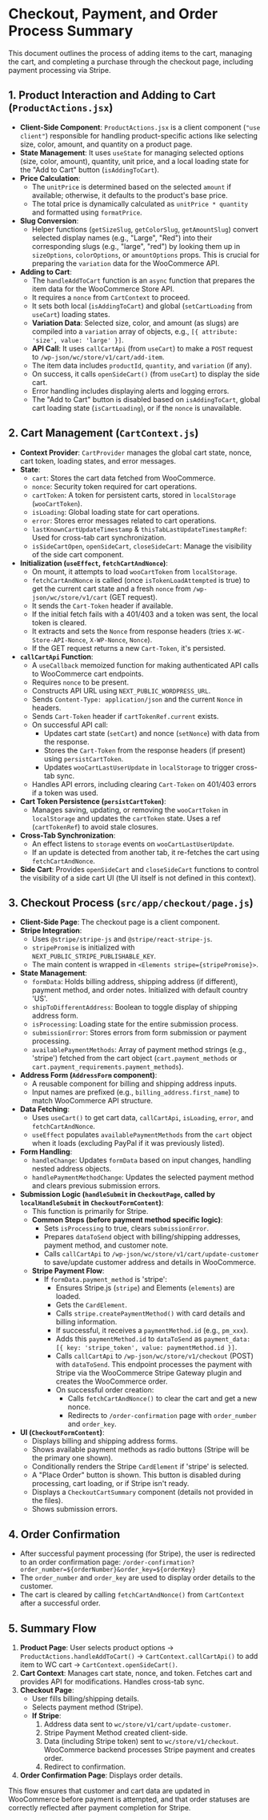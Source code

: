 # Checkout, Payment, and Order Process Summary

This document outlines the process of adding items to the cart, managing the cart, and completing a purchase through the checkout page, including payment processing via Stripe.

## 1. Product Interaction and Adding to Cart (`ProductActions.jsx`)

-   **Client-Side Component**: `ProductActions.jsx` is a client component (`"use client"`) responsible for handling product-specific actions like selecting size, color, amount, and quantity on a product page.
-   **State Management**: It uses `useState` for managing selected options (size, color, amount), quantity, unit price, and a local loading state for the "Add to Cart" button (`isAddingToCart`).
-   **Price Calculation**:
    -   The `unitPrice` is determined based on the selected `amount` if available; otherwise, it defaults to the product's base price.
    -   The total price is dynamically calculated as `unitPrice * quantity` and formatted using `formatPrice`.
-   **Slug Conversion**:
    -   Helper functions (`getSizeSlug`, `getColorSlug`, `getAmountSlug`) convert selected display names (e.g., "Large", "Red") into their corresponding slugs (e.g., "large", "red") by looking them up in `sizeOptions`, `colorOptions`, or `amountOptions` props. This is crucial for preparing the `variation` data for the WooCommerce API.
-   **Adding to Cart**:
    -   The `handleAddToCart` function is an `async` function that prepares the item data for the WooCommerce Store API.
    -   It requires a `nonce` from `CartContext` to proceed.
    -   It sets both local (`isAddingToCart`) and global (`setCartLoading` from `useCart`) loading states.
    -   **Variation Data**: Selected size, color, and amount (as slugs) are compiled into a `variation` array of objects, e.g., `[{ attribute: 'size', value: 'large' }]`.
    -   **API Call**: It uses `callCartApi` (from `useCart`) to make a `POST` request to `/wp-json/wc/store/v1/cart/add-item`.
    -   The item data includes `productId`, `quantity`, and `variation` (if any).
    -   On success, it calls `openSideCart()` (from `useCart`) to display the side cart.
    -   Error handling includes displaying alerts and logging errors.
    -   The "Add to Cart" button is disabled based on `isAddingToCart`, global cart loading state (`isCartLoading`), or if the `nonce` is unavailable.

## 2. Cart Management (`CartContext.js`)

-   **Context Provider**: `CartProvider` manages the global cart state, nonce, cart token, loading states, and error messages.
-   **State**:
    -   `cart`: Stores the cart data fetched from WooCommerce.
    -   `nonce`: Security token required for cart operations.
    -   `cartToken`: A token for persistent carts, stored in `localStorage` (`wooCartToken`).
    -   `isLoading`: Global loading state for cart operations.
    -   `error`: Stores error messages related to cart operations.
    -   `lastKnownCartUpdateTimestamp` & `thisTabLastUpdateTimestampRef`: Used for cross-tab cart synchronization.
    -   `isSideCartOpen`, `openSideCart`, `closeSideCart`: Manage the visibility of the side cart component.
-   **Initialization (`useEffect`, `fetchCartAndNonce`)**:
    -   On mount, it attempts to load `wooCartToken` from `localStorage`.
    -   `fetchCartAndNonce` is called (once `isTokenLoadAttempted` is true) to get the current cart state and a fresh `nonce` from `/wp-json/wc/store/v1/cart` (GET request).
    -   It sends the `Cart-Token` header if available.
    -   If the initial fetch fails with a 401/403 and a token was sent, the local token is cleared.
    -   It extracts and sets the `Nonce` from response headers (tries `X-WC-Store-API-Nonce`, `X-WP-Nonce`, `Nonce`).
    -   If the GET request returns a new `Cart-Token`, it's persisted.
-   **`callCartApi` Function**:
    -   A `useCallback` memoized function for making authenticated API calls to WooCommerce cart endpoints.
    -   Requires `nonce` to be present.
    -   Constructs API URL using `NEXT_PUBLIC_WORDPRESS_URL`.
    -   Sends `Content-Type: application/json` and the current `Nonce` in headers.
    -   Sends `Cart-Token` header if `cartTokenRef.current` exists.
    -   On successful API call:
        -   Updates cart state (`setCart`) and nonce (`setNonce`) with data from the response.
        -   Stores the `Cart-Token` from the response headers (if present) using `persistCartToken`.
        -   Updates `wooCartLastUserUpdate` in `localStorage` to trigger cross-tab sync.
    -   Handles API errors, including clearing `Cart-Token` on 401/403 errors if a token was used.
-   **Cart Token Persistence (`persistCartToken`)**:
    -   Manages saving, updating, or removing the `wooCartToken` in `localStorage` and updates the `cartToken` state. Uses a ref (`cartTokenRef`) to avoid stale closures.
-   **Cross-Tab Synchronization**:
    -   An effect listens to `storage` events on `wooCartLastUserUpdate`.
    -   If an update is detected from another tab, it re-fetches the cart using `fetchCartAndNonce`.
-   **Side Cart**: Provides `openSideCart` and `closeSideCart` functions to control the visibility of a side cart UI (the UI itself is not defined in this context).

## 3. Checkout Process (`src/app/checkout/page.js`)

-   **Client-Side Page**: The checkout page is a client component.
-   **Stripe Integration**:
    -   Uses `@stripe/stripe-js` and `@stripe/react-stripe-js`.
    -   `stripePromise` is initialized with `NEXT_PUBLIC_STRIPE_PUBLISHABLE_KEY`.
    -   The main content is wrapped in `<Elements stripe={stripePromise}>`.
-   **State Management**:
    -   `formData`: Holds billing address, shipping address (if different), payment method, and order notes. Initialized with default country 'US'.
    -   `shipToDifferentAddress`: Boolean to toggle display of shipping address form.
    -   `isProcessing`: Loading state for the entire submission process.
    -   `submissionError`: Stores errors from form submission or payment processing.
    -   `availablePaymentMethods`: Array of payment method strings (e.g., 'stripe') fetched from the cart object (`cart.payment_methods` or `cart.payment_requirements.payment_methods`).
-   **Address Form (`AddressForm` component)**:
    -   A reusable component for billing and shipping address inputs.
    -   Input names are prefixed (e.g., `billing_address.first_name`) to match WooCommerce API structure.
-   **Data Fetching**:
    -   Uses `useCart()` to get cart data, `callCartApi`, `isLoading`, `error`, and `fetchCartAndNonce`.
    -   `useEffect` populates `availablePaymentMethods` from the `cart` object when it loads (excluding PayPal if it was previously listed).
-   **Form Handling**:
    -   `handleChange`: Updates `formData` based on input changes, handling nested address objects.
    -   `handlePaymentMethodChange`: Updates the selected payment method and clears previous submission errors.
-   **Submission Logic (`handleSubmit` in `CheckoutPage`, called by `localHandleSubmit` in `CheckoutFormContent`)**:
    -   This function is primarily for Stripe.
    -   **Common Steps (before payment method specific logic)**:
        -   Sets `isProcessing` to true, clears `submissionError`.
        -   Prepares `dataToSend` object with billing/shipping addresses, payment method, and customer note.
        -   Calls `callCartApi` to `/wp-json/wc/store/v1/cart/update-customer` to save/update customer address and details in WooCommerce.
    -   **Stripe Payment Flow**:
        -   If `formData.payment_method` is 'stripe':
            -   Ensures Stripe.js (`stripe`) and Elements (`elements`) are loaded.
            -   Gets the `CardElement`.
            -   Calls `stripe.createPaymentMethod()` with card details and billing information.
            -   If successful, it receives a `paymentMethod.id` (e.g., `pm_xxx`).
            -   Adds this `paymentMethod.id` to `dataToSend` as `payment_data: [{ key: 'stripe_token', value: paymentMethod.id }]`.
            -   Calls `callCartApi` to `/wp-json/wc/store/v1/checkout` (POST) with `dataToSend`. This endpoint processes the payment with Stripe via the WooCommerce Stripe Gateway plugin and creates the WooCommerce order.
            -   On successful order creation:
                -   Calls `fetchCartAndNonce()` to clear the cart and get a new nonce.
                -   Redirects to `/order-confirmation` page with `order_number` and `order_key`.
-   **UI (`CheckoutFormContent`)**:
    -   Displays billing and shipping address forms.
    -   Shows available payment methods as radio buttons (Stripe will be the primary one shown).
    -   Conditionally renders the Stripe `CardElement` if 'stripe' is selected.
    -   A "Place Order" button is shown. This button is disabled during processing, cart loading, or if Stripe isn't ready.
    -   Displays a `CheckoutCartSummary` component (details not provided in the files).
    -   Shows submission errors.

## 4. Order Confirmation

-   After successful payment processing (for Stripe), the user is redirected to an order confirmation page:
    `/order-confirmation?order_number=${orderNumber}&order_key=${orderKey}`
-   The `order_number` and `order_key` are used to display order details to the customer.
-   The cart is cleared by calling `fetchCartAndNonce()` from `CartContext` after a successful order.

## 5. Summary Flow

1.  **Product Page**: User selects product options -> `ProductActions.handleAddToCart()` -> `CartContext.callCartApi()` to add item to WC cart -> `CartContext.openSideCart()`.
2.  **Cart Context**: Manages cart state, nonce, and token. Fetches cart and provides API for modifications. Handles cross-tab sync.
3.  **Checkout Page**:
    *   User fills billing/shipping details.
    *   Selects payment method (Stripe).
    *   **If Stripe**:
        1.  Address data sent to `wc/store/v1/cart/update-customer`.
        2.  Stripe Payment Method created client-side.
        3.  Data (including Stripe token) sent to `wc/store/v1/checkout`. WooCommerce backend processes Stripe payment and creates order.
        4.  Redirect to confirmation.
4.  **Order Confirmation Page**: Displays order details.

This flow ensures that customer and cart data are updated in WooCommerce before payment is attempted, and that order statuses are correctly reflected after payment completion for Stripe. 